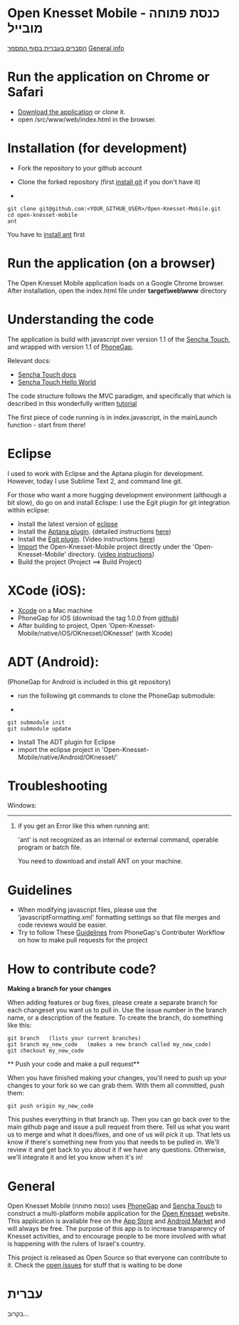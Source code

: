 Open Knesset Mobile - כנסת פתוחה מובייל
========
[הסברים בעברית בסוף המסמך](#%D7%A2%D7%91%D7%A8%D7%99%D7%AA)
[General info](#general)

Run the application on Chrome or Safari
========

 - [Download the application](https://github.com/gardenofwine/Open-Knesset-Mobile/archive/master.zip) or clone it.
 - open /src/www/web/index.html in the browser.

Installation (for development)
========

- Fork the repository to your github account
- Clone the forked repository (first [install git](http://help.github.com/win-set-up-git/) if you don't have it)

-

    git clone git@github.com:<YOUR_GITHUB_USER>/Open-Knesset-Mobile.git
    cd open-knesset-mobile
    ant

You have to [install ant](http://ant.apache.org/manual/install.html) first

Run the application (on a browser)
========

The Open Knesset Mobile application loads on a Google Chrome browser. After installation, open the index.html file under **target\web\www** directory


Understanding the code
========

The application is build with javascript over version 1.1 of the  [Sencha Touch](http://www.sencha.com/products/touch/), and wrapped with version 1.1 of [PhoneGap](http://phonegap.com/).

Relevant docs:

- [Sencha Touch docs](http://docs.sencha.com/touch/1-1/)
- [Sencha Touch Hello World](http://www.sencha.com/learn/hello-world/)

The code structure follows the MVC paradigm, and specifically that which is described in this wonderfully written [tutorial](http://www.onlinesolutionsdevelopment.com/blog/mobile-development/creating-a-sencha-touch-mvc-application-from-scratch-part-1/)

The first piece of code running is in index.javascript, in the mainLaunch function - start from there!


Eclipse
========

I used to work with Eclipse and the Aptana plugin for development. However, today I use Sublime Text 2, and command line git.

For those who want a more hugging development environment (although a bit slow), do go on and install Eclispe:
I use the Egit plugin for git integration within eclipse:

- Install the latest version of [eclipse](http://www.eclipse.org/downloads/?osType=win32)
- Install the [Aptana plugin](http://update1.aptana.org/studio/3.2/024747/index.html). (detailed instructions [here](http://www.aptana.com/docs/index.php/Plugging_Aptana_into_an_existing_Eclipse_configuration#Eclipse_3.2.2C_3.3_Instructions))
- Install the [Egit plugin](http://www.eclipse.org/egit/). (Video instructions [here](http://www.youtube.com/watch?v=I7fbCE5nWPU))
- [Import](http://help.eclipse.org/helios/index.jsp?topic=%2Forg.eclipse.platform.doc.user%2Ftasks%2Ftasks-importproject.htm) the Open-Knesset-Mobile project directly under the 'Open-Knesset-Mobile' directory. ([video instructions](http://www.youtube.com/watch?v=IkYngHQTx7Y))
- Build the project (Project ==> Build Project)

XCode (iOS):
=========

- [Xcode](https://developer.apple.com/xcode/index.php) on a Mac machine
- PhoneGap for iOS (download the tag 1.0.0 from [github](https://github.com/callback/phonegap/zipball/1.0.0))
- After building to project, Open 'Open-Knesset-Mobile/native/iOS/OKnesset/OKnesset' (with Xcode)

ADT (Android):
========

(PhoneGap for Android is included in this git repository)

- run the following git commands to clone the PhoneGap submodule:

-

    git submodule init
    git submodule update

- Install The ADT plugin for Eclipse
- import the eclipse project in 'Open-Knesset-Mobile/native/Android/OKnesset/'


Troubleshooting
========

Windows:

--------

1) if you get an Error like this when running ant:

    'ant' is not recognized as an internal or external command,
    operable program or batch file.

   You need to download and install ANT on your machine.

Guidelines
========

- When modifying javascript files, please use the 'javascriptFormatting.xml' formatting settings so that file merges and code reviews would be easier.
- Try to follow These [Guidelines](http://wiki.phonegap.com/w/page/28618504/Git%3A%20Contributor%20Workflow) from PhoneGap's Contributer Workflow on how to make pull requests for the project

How to contribute code?
========
**Making a branch for your changes**

When adding features or bug fixes, please create a separate branch for each changeset you want us to pull in. Use the issue number in the branch name, or a description of the feature. To create the branch, do something like this:

	git branch   (lists your current branches)
	git branch my_new_code   (makes a new branch called my_new_code)
	git checkout my_new_code

** Push your code and make a pull request**

When you have finished making your changes, you'll need to push up your changes to your fork so we can grab them. With them all committed, push them:

	git push origin my_new_code

This pushes everything in that branch up. Then you can go back over to the main github page and issue a pull request from there.  Tell us what you want us to merge and what it does/fixes, and one of us will pick it up.
That lets us know if there's something new from you that needs to be pulled in. We'll review it and get back to you about it if we have any questions. Otherwise, we'll integrate it and let you know when it's in!

General
========
Open Knesset Mobile (כנסת פתוחה) uses [PhoneGap](http://www.phonegap.com) and [Sencha Touch](http://www.sencha.com/products/touch/) to construct a multi-platform mobile application for the [Open Knesset](http://www.oknesset.rog) website.
This application is available free on the [App Store](http://itunes.apple.com/us/app/id475096101) and [Android Market](https://market.android.com/details?id=org.oknesset) and will always be free.
The purpose of this app is to increase transparency of Knesset activities, and to encourage people to be more involved with what is happening with the rulers of Israel's country.

This project is released as Open Source so that everyone can contribute to it.
Check the [open issues](https://github.com/gardenofwine/Open-Knesset-Mobile/issues) for stuff that is waiting to be done

עברית
=======
בקרוב...

